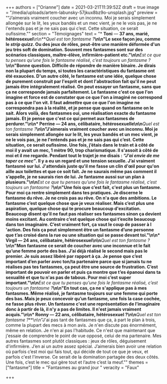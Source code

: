 +++
authors = ["Orianne"]
date = 2021-03-21T11:39:52Z
draft = true
image = "/media/uploads/artem-labunsky-57jkux8bz9o-unsplash.jpg"
preview = "\"J’aimerais vraiment coucher avec un inconnu. Moi je serais simplement allongée sur le lit, les yeux bandés et un mec vient, je ne le vois pas, je ne l'entends pas et je ne sais pas qui c’est. Cette situation, ce serait oufissime.\""
section = "Témoignages"
text = "* **Toni** — **37 ans, marié, hétérosexuel**\n\n**_Quel est ton fantasme ?_**\n\n\"Le sexe façon jeu, comme le _strip quizz_. Ou des jeux de rôles, peut-être une manière déformée d'un jeu très soft de domination. Souvent mes fantasmes sont sur des scénarios classiques, maître-élève, infirmière-patient etc.\"\n\n**_Est ce que tu penses qu’une fois le fantasme réalisé, c’est toujours un fantasme ?_**\n\n\"Bonne question. Difficile de répondre de manière binaire. Je dirais non la plupart du temps, si toutes les caractéristiques du fantasme ont été exaucées. D'un autre côté, le fantasme est une idée, quelque chose de purement construit par l'esprit et dont l'abstraction fait qu'il ne peut jamais être intégralement réalisé. On peut essayer un fantasme, sans que ça ne corresponde jamais parfaitement. Le fantasme c'est ce que l'on imagine et force est de constater que ce que l'on a imaginé ne correspond pas à ce que l'on vit. Il faut admettre que ce que l'on imagine ne correspondra pas à la réalité, et je pense que quand on fantasme on le sait. Alors voilà, des fantasmes oui, une réalisation exacte du fantasme jamais. Et je pense que c'est ce qui permet aux fantasmes de perdurer.\"\n\n* **Perrine** — **24 ans, célibataire, hétérosexuelle**\n\n**_Quel est ton fantasme ?_**\n\n\"J’aimerais vraiment coucher avec un inconnu. Moi je serais simplement allongée sur le lit, les yeux bandés et un mec vient, je ne le vois pas, je ne l'entends pas et je ne sais pas qui c’est. Cette situation, ce serait oufissime. Une fois, j’étais dans le train et à côté de moi il y avait un mec, 1 mètre 90, trop charismatique. Il s'assoit à côté de moi et il me regarde. Pendant tout le trajet je me disais : _&ldquo;J'ai envie de me taper ce mec&rdquo;_. Il y a eu un regard et une tension sexuelle. J’ai vraiment fantasmé sur lui. J'attendais juste qu'il me fasse un clin d'œil pour qu'on aille aux toilettes et que ce soit fait. Je ne saurais même pas comment il s’appelle, je ne saurais rien de lui. Je fantasme aussi sur un plan à plusieurs.\"\n\n**_Est ce que tu penses qu’une fois le fantasme réalisé, c’est toujours un fantasme ?_**\n\n\"Une fois que c’est fait, c'est plus un fantasme. Pour moi ça rentre simplement dans tes pratiques. Je discerne le fantasme du rêve. Je ne crois pas au rêve. On n'a que des ambitions. Le fantasme c’est quelque chose que je veux réaliser. Mais c’est plus une aspiration, quelque chose qui te procure beaucoup d'excitation. Beaucoup disent qu’il ne faut pas réaliser ses fantasmes sinon ça devient moins excitant. Au contraire c’est quelque chose qui t’excite beaucoup dans ton imaginaire. C’est vraiment fort, ça vaut le coup de passer à l 'action. Des fois ça peut simplement être un fantasme d’une personne que t’as croisé dans la rue ou une situation qui se passe devant toi.\"\n\n* **Virgil** — **24 ans, célibataire, hétérosexuel**\n\n**_Quel est ton fantasme ?_**\n\n\"Mon fantasme ce serait de coucher avec une inconnue et le fait qu’une femme porte des bas. J’ai déjà réalisé le second mais pas le premier. Je suis assez libéré par rapport à ça. Je pense que c’est important d’en parler avec ton/ta partenaire parce que si jamais tu ne réalises pas tes fantasmes, ça peut être une source de frustration. C’est important de pouvoir en parler et puis ça montre que t’es épanoui dans ta sexualité et que tu n'as pas de tabous. Pour moi c’est super important.\"\n\n**_Est ce que tu penses qu’une fois le fantasme réalisé, c’est toujours un fantasme ?_**\n\n\"En tout cas, ça ne s'applique pas à mes fantasmes. Même réalisé, je fantasme toujours sur une femme qui porte des bas. Mais je peux concevoir qu’un fantasme, une fois la case cochée, ne fasse plus rêver. Un fantasme c'est une représentation de l’imaginaire donc à partir de là, il n'y a pas de limites. Il n'est jamais vraiment acquis.\"\n\n* **Ronny** — **22 ans, célibataire, hétérosexuel ?**\n\n**_Quel est ton fantasme ?_**\n\n\"J'ai pas tant de fantasmes que ça, à part le plan à trois, comme la plupart des mecs à mon avis. Je n'en discute pas énormément, même en relation. Je n'en ai pas l'habitude. Ce n'est que maintenant que j'essaie de comprendre le point de vue opposé, celui de ma partenaire. Mes autres fantasmes sont plutôt classiques : jeux de rôles, déguisement d'infirmière. J’en ai un autre assez spécial. J’aimerais bien avoir une relation où parfois c’est moi qui fais tout, qui décide de tout ce que je veux, et parfois c'est l'inverse. Ce serait de la domination partagée des deux côtés. Une fois, c’est le mec qui gère tout et l’autre c’est la meuf.\""
themes = ["fantasme"]
title = "Fantasmes au grand jour "
veracity = "Faux"

+++
